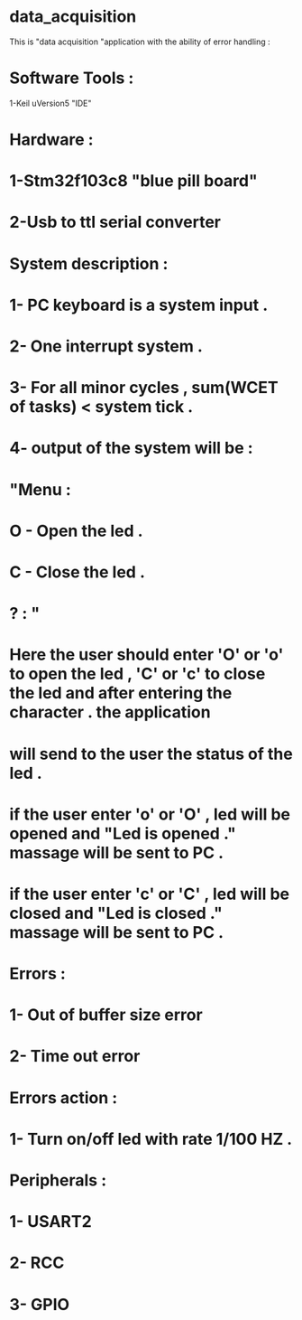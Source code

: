 # data_acquisition
This is "data acquisition "application with the ability of error handling :

# Software Tools : 

1-Keil uVersion5 "IDE"

# Hardware :
# 1-Stm32f103c8  "blue pill board"
# 2-Usb to ttl serial converter 

# System description :
# 1- PC keyboard  is a system input . 
# 2- One interrupt system .
# 3- For all minor cycles , sum(WCET of tasks) < system tick .
# 4- output of the system will be :
# "Menu : 
# O - Open the led . 
# C - Close the led . 
# ? : " 
# Here the user should enter 'O' or 'o' to open the led , 'C' or 'c' to close the led and after entering the character . the application
# will send to the user the status of the led .
# if the user enter 'o' or 'O' , led will be opened  and "Led is opened ." massage will be sent to PC .
# if the user enter 'c' or 'C' , led will be  closed  and "Led is closed ." massage will be sent to PC .

# Errors :
# 1- Out of buffer size error 
# 2- Time out error

# Errors action :
# 1- Turn on/off led with rate 1/100  HZ . 

# Peripherals :
# 1- USART2 
# 2- RCC 
# 3- GPIO
